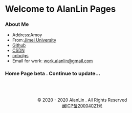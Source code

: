 # Welcome to AlanLin Pages

### About Me


+ Address:Amoy
+ From:[Jimei University](https://www.jmu.edu.cn/)
+ [Github](https://github.com/Github-Lsd)
+ [CSDN](https://blog.csdn.net/weixin_44429264)
+ [cnbolgs](https://www.cnblogs.com/blogs-lin/)
+ Email for work: <work.alanlin@gmail.com>
### Home Page beta . Continue to update...
<br />
<br />
<br />
<center>© 2020 - 2020 AlanLin . All Rights Reserved</center>
<center><a href="http://www.beian.miit.gov.cn" target="_blank" rel="nofollow" class="slide slide-ct" hotrep="hp.footer.bottom.miitbeian">闽ICP备20004021号</a></center>
